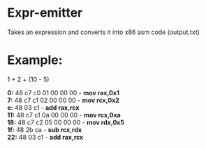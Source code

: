 # Expr-emitter
Takes an expression and converts it into x86 asm code (output.txt)  
# Example:  
1 + 2 + (10 - 5)  
  
**0:**  48 c7 c0 01 00 00 00 - **mov rax,0x1**  
**7:**  48 c7 c1 02 00 00 00 - **mov rcx,0x2**  
**e:**  48 03 c1 - **add rax,rcx**  
**11:** 48 c7 c1 0a 00 00 00 - **mov rcx,0xa**  
**18:** 48 c7 c2 05 00 00 00 - **mov rdx,0x5**  
**1f:** 48 2b ca - **sub rcx,rdx**  
**22:** 48 03 c1 - **add rax,rcx**  

